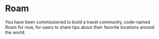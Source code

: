 # Roam
You have been commissioned to build a travel community, code-named Roam for now, for users to share tips about their favorite locations around the world.
